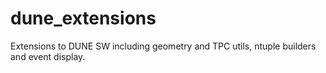 # dune_extensions
Extensions to DUNE SW including geometry and TPC utils, ntuple builders and event display.
